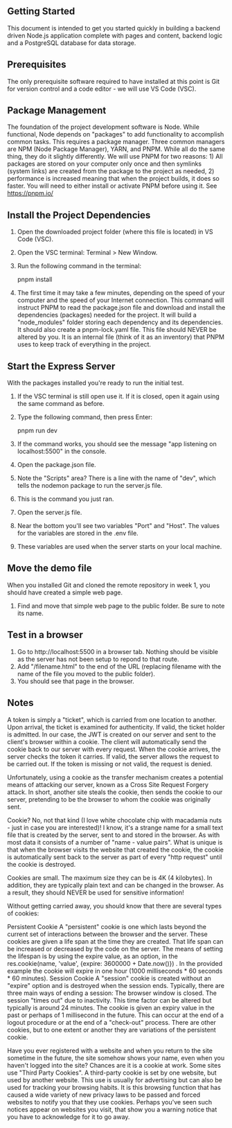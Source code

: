 ## Getting Started

This document is intended to get you started quickly in building a backend driven Node.js application complete with pages and content, backend logic and a PostgreSQL database for data storage.
## Prerequisites

The only prerequisite software required to have installed at this point is Git for version control and a code editor - we will use VS Code (VSC).

## Package Management

The foundation of the project development software is Node. While functional, Node depends on "packages" to add functionality to accomplish common tasks. This requires a package manager. Three common managers are NPM (Node Package Manager), YARN, and PNPM. While all do the same thing, they do it slightly differently. We will use PNPM for two reasons: 1) All packages are stored on your computer only once and then symlinks (system links) are created from the package to the project as needed, 2) performance is increased meaning that when the project builds, it does so faster.
You will need to either install or activate PNPM before using it. See https://pnpm.io/

## Install the Project Dependencies

1. Open the downloaded project folder (where this file is located) in VS Code (VSC).
2. Open the VSC terminal: Terminal > New Window.
3. Run the following command in the terminal:

    pnpm install

4. The first time it may take a few minutes, depending on the speed of your computer and the speed of your Internet connection. This command will instruct PNPM to read the package.json file and download and install the dependencies (packages) needed for the project. It will build a "node_modules" folder storing each dependency and its dependencies. It should also create a pnpm-lock.yaml file. This file should NEVER be altered by you. It is an internal file (think of it as an inventory) that PNPM uses to keep track of everything in the project.

## Start the Express Server

With the packages installed you're ready to run the initial test.
1. If the VSC terminal is still open use it. If it is closed, open it again using the same command as before.
2. Type the following command, then press Enter:

    pnpm run dev

3. If the command works, you should see the message "app listening on localhost:5500" in the console.
4. Open the package.json file.
5. Note the "Scripts" area? There is a line with the name of "dev", which tells the nodemon package to run the server.js file.
6. This is the command you just ran.
7. Open the server.js file.
8. Near the bottom you'll see two variables "Port" and "Host". The values for the variables are stored in the .env file.
9. These variables are used when the server starts on your local machine.

## Move the demo file

When you installed Git and cloned the remote repository in week 1, you should have created a simple web page.
1. Find and move that simple web page to the public folder. Be sure to note its name.
## Test in a browser

1. Go to http://localhost:5500 in a browser tab. Nothing should be visible as the server has not been setup to repond to that route.
2. Add "/filename.html" to the end of the URL (replacing filename with the name of the file you moved to the public folder).
3. You should see that page in the browser.

## Notes
A token is simply a "ticket", which is carried from one location to another. Upon arrival, the ticket is examined for authenticity. If valid, the ticket holder is admitted. In our case, the JWT is created on our server and sent to the client's browser within a cookie. The client will automatically send the cookie back to our server with every request. When the cookie arrives, the server checks the token it carries. If valid, the server allows the request to be carried out. If the token is missing or not valid, the request is denied.

Unfortunately, using a cookie as the transfer mechanism creates a potential means of attacking our server, known as a Cross Site Request Forgery attack. In short, another site steals the cookie, then sends the cookie to our server, pretending to be the browser to whom the cookie was originally sent.

Cookie? No, not that kind (I love white chocolate chip with macadamia nuts - just in case you are interested)! I know, it's a strange name for a small text file that is created by the server, sent to and stored in the browser. As with most data it consists of a number of "name - value pairs". What is unique is that when the browser visits the website that created the cookie, the cookie is automatically sent back to the server as part of every "http request" until the cookie is destroyed.

Cookies are small. The maximum size they can be is 4K (4 kilobytes). In addition, they are typically plain text and can be changed in the browser. As a result, they should NEVER be used for sensitive information!

Without getting carried away, you should know that there are several types of cookies:

Persistent Cookie
A "persistent" cookie is one which lasts beyond the current set of interactions between the browser and the server. These cookies are given a life span at the time they are created. That life span can be increased or decreased by the code on the server. The means of setting the lifespan is by using the expire value, as an option, in the res.cookie(name, 'value', {expire: 3600000 + Date.now()}) . In the provided example the cookie will expire in one hour (1000 milliseconds * 60 seconds * 60 minutes).
Session Cookie
A "session" cookie is created without an "expire" option and is destroyed when the session ends. Typically, there are three main ways of ending a session:
The browser window is closed.
The session "times out" due to inactivity. This time factor can be altered but typically is around 24 minutes.
The cookie is given an expiry value in the past or perhaps of 1 millisecond in the future. This can occur at the end of a logout procedure or at the end of a "check-out" process.
There are other cookies, but to one extent or another they are variations of the persistent cookie.

Have you ever registered with a website and when you return to the site sometime in the future, the site somehow shows your name, even when you haven't logged into the site? Chances are it is a cookie at work. Some sites use "Third Party Cookies". A third-party cookie is set by one website, but used by another website. This use is usually for advertising but can also be used for tracking your browsing habits. It is this browsing function that has caused a wide variety of new privacy laws to be passed and forced websites to notify you that they use cookies. Perhaps you've seen such notices appear on websites you visit, that show you a warning notice that you have to acknowledge for it to go away.


